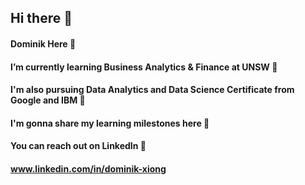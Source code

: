## Hi there 👋
#### Dominik Here 👻
#### I’m currently learning Business Analytics & Finance at UNSW 🌱
#### I'm also pursuing Data Analytics and Data Science Certificate from Google and IBM 🤗
#### I'm gonna share my learning milestones here 🌄
#### You can reach out on LinkedIn 👯
#### www.linkedin.com/in/dominik-xiong
<!--
**dominikx93/dominikx93** is a ✨ _special_ ✨ repository because its `README.md` (this file) appears on your GitHub profile.

Here are some ideas to get you started:

- 🔭 I’m currently working on ...
- 🌱 I’m currently learning ...
- 👯 I’m looking to collaborate on ...
- 🤔 I’m looking for help with ...
- 💬 Ask me about ...
- 📫 How to reach me: ...
- 😄 Pronouns: ...
- ⚡ Fun fact: ...
-->
